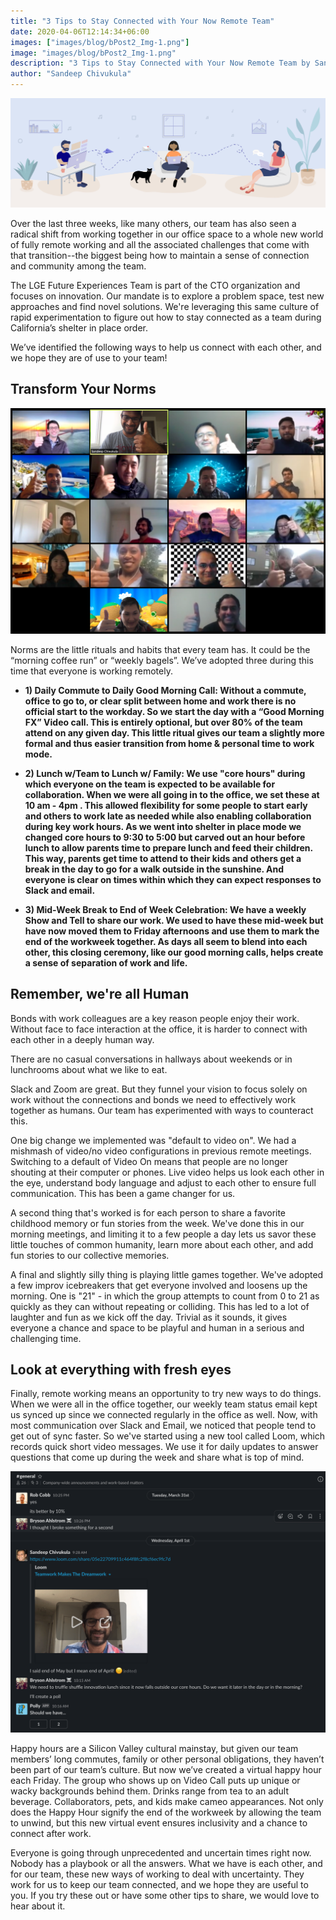 ```yaml
---
title: "3 Tips to Stay Connected with Your Now Remote Team"
date: 2020-04-06T12:14:34+06:00
images: ["images/blog/bPost2_Img-1.png"]
image: "images/blog/bPost2_Img-1.png"
description: "3 Tips to Stay Connected with Your Now Remote Team by Sandeep Chivukula"
author: "Sandeep Chivukula"
---
```


<!-- ![Banner](/images/blog/bPost2_Img-1.png) -->
<img class="img-fluid w-100" src="/images/blog/bPost2_Img-1.png" alt="banner">

Over the last three weeks, like many others, our team has also seen a radical shift from working together in our office space to a whole new world of fully remote working and all the associated challenges that come with that transition--the biggest being how to maintain a sense of connection and community among the team.

 The LGE Future Experiences Team is part of the CTO organization and focuses on innovation. Our mandate is to explore a problem space, test new approaches and find novel solutions.  We're leveraging this same culture of rapid experimentation to figure out how to stay connected as a team during California’s shelter in place order.

We’ve identified the following ways to help us connect with each other, and we hope they are of use to your team!

## Transform Your Norms

<!-- ![Zoom](/images/blog/bPost2_Img-2.png) -->
<img class="img-fluid w-100" src="/images/blog/bPost2_Img-2.png" alt="zoom">

Norms are the little rituals and habits that every team has. It could be the “morning coffee run” or “weekly bagels”. We’ve adopted three during this time that everyone is working remotely.

  * **1) Daily Commute to Daily Good Morning Call: Without a commute, office to go to, or clear split between home and work there is no official start to the workday. So we start the day with a “Good Morning FX” Video call. This is entirely optional, but over 80% of the team attend on any given day. This little ritual gives our team a slightly more formal and thus easier transition from home & personal time to work mode.**

  * **2) Lunch w/Team to Lunch w/ Family: We use "core hours" during which everyone on the team is expected to be available for collaboration. When we were all going in to the office, we set these at 10 am - 4pm . This allowed flexibility for some people to start early and others to work late as needed while also enabling collaboration during key work hours. As we went into shelter in place mode we changed core hours to 9:30 to 5:00 but carved out an hour before lunch to allow parents time to prepare lunch and feed their children. This way, parents get time to attend to their kids and others get a break in the day to go for a walk outside in the sunshine. And everyone is clear on times within which they can expect responses to Slack and email.**

  * **3) Mid-Week Break to End of Week Celebration: We have a weekly Show and Tell to share our work. We used to have these mid-week but have now moved them to Friday afternoons and use them to mark the end of the workweek together. As days all seem to blend into each other, this closing ceremony, like our good morning calls, helps create a sense of separation of work and life.**

## Remember, we're all Human

Bonds with work colleagues are a key reason people enjoy their work. Without face to face interaction at the office, it is harder to connect with each other in a deeply human way.

There are no casual conversations in hallways about weekends or in lunchrooms about what we like to eat.

Slack and Zoom are great. But they funnel your vision to focus solely on work without the connections and bonds we need to effectively work together as humans. Our team has experimented with ways to counteract this.

One big change we implemented was "default to video on". We had a mishmash of video/no video configurations in previous remote meetings. Switching to a default of Video On means that people are no longer shouting at their computer or phones. Live video helps us look each other in the eye, understand body language and adjust to each other to ensure full communication. This has been a game changer for us.

A second thing that's worked is for each person to share a favorite childhood memory or fun stories from the week. We've done this in our morning meetings, and limiting it to a few people a day lets us savor these little touches of common humanity, learn more about each other, and add fun stories to our collective memories.

A final and slightly silly thing is playing little games together. We've adopted a few improv icebreakers that get everyone involved and loosens up the morning. One is "21" - in which the group attempts to count from 0 to 21 as quickly as they can without repeating or colliding. This has led to a lot of laughter and fun as we kick off the day. Trivial as it sounds, it gives everyone a chance and space to be playful and human in a serious and challenging time.

## Look at everything with fresh eyes

Finally, remote working means an opportunity to try new ways to do things. When we were all in the office together, our weekly team status email kept us synced up since we connected regularly in the office as well. Now, with most communication over Slack and Email, we noticed that people tend to get out of sync faster. So we've started using a new tool called Loom, which records quick short video messages. We use it for daily updates to answer questions that come up during the week and share what is top of mind.

<!-- ![Daily Loom](/images/blog/bPost2_Img-3.png) -->
<img class="img-fluid w-100" src="/images/blog/bPost2_Img-3.png" alt="loom">

Happy hours are a Silicon Valley cultural mainstay, but given our team members’ long commutes, family or other personal obligations, they haven’t been part of our team’s culture.  But now we’ve created a virtual happy hour each Friday. The group who shows up on Video Call puts up unique or wacky backgrounds behind them. Drinks range from tea to an adult beverage.  Collaborators, pets, and kids make cameo appearances.  Not only does the Happy Hour signify the end of the workweek by allowing the team to unwind, but this new virtual event ensures inclusivity and a chance to connect after work.

Everyone is going through unprecedented and uncertain times right now. Nobody has a playbook or all the answers. What we have is each other, and for our team, these new ways of working to deal with uncertainty. They work for us to keep our team connected, and we hope they are useful to you.  If you try these out or have some other tips to share, we would love to hear about it.
